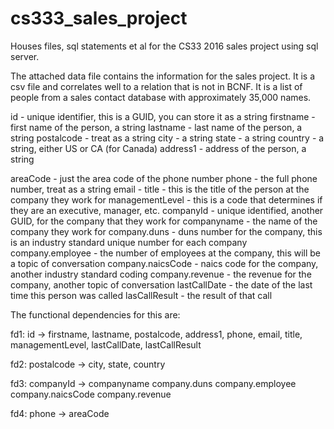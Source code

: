 # cs333_sales_project
Houses files, sql statements et al for the CS33  2016 sales project using sql server.


The attached data file contains the information for the sales project. It is a csv file and correlates well to a relation that is not in BCNF. It is a list of people from a sales contact database with approximately 35,000 names. 

id - unique identifier, this is a GUID, you can store it as a string
firstname - first name of the person, a string
lastname - last name of the person, a string
postalcode - treat as a string
city - a string
state - a string
country - a string, either US or CA (for Canada)
address1 - address of the person, a string

areaCode - just the area code of the phone number
phone - the full phone number, treat as a string
email -
title - this is the title of the person at the company they work for
managementLevel - this is a code that determines if they are an executive, manager, etc.
companyId - unique identified, another GUID, for the company that they work for
companyname - the name of the company they work for
company.duns - duns number for the company, this is an industry standard unique number for each company
company.employee - the number of employees at the company, this will be a topic of conversation
company.naicsCode - naics code for the company, another industry standard coding
company.revenue - the revenue for the company, another topic of conversation
lastCallDate - the date of the last time this person was called
lasCallResult - the result of that call



The functional dependencies for this are:

fd1: id -> firstname, lastname, postalcode, address1, phone, email, title, managementLevel, lastCallDate, lastCallResult

fd2: postalcode -> city, state, country

fd3: companyId -> companyname company.duns company.employee company.naicsCode company.revenue

fd4: phone -> areaCode
